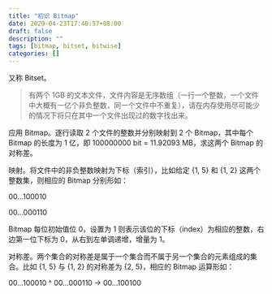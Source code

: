```yaml
---
title: "初识 Bitmap"
date: 2020-04-23T17:40:57+08:00
draft: false
description: ""
tags: [bitmap, bitset, bitwise]
categories: []
---
```


又称 Bitset。

<!--more-->

> 有两个 1GB 的文本文件，文件内容是无序数组（一行一个整数，一个文件中大概有一亿个非负整数，同一个文件中不重复），请在内存使用尽可能少的情况下将只在其中一个文件出现过的数字找出来。

应用 Bitmap。逐行读取 2 个文件的整数并分别映射到 2 个 Bitmap，其中每个 Bitmap 的长度为 1 亿，即 100000000 bit = 11.92093 MB，求这两个 Bitmap 的对称差。

映射。将文件中的非负整数映射为下标（索引），比如给定 {1, 5} 和 {1, 2} 这两个整数集，则相应的 Bitmap 分别形如：

00...100010

00...000110

Bitmap 每位初始值位 0，设置为 1 则表示该位的下标（index）为相应的整数，右边第一位下标为 0，从右到左单调递增，增量为 1。

对称差。两个集合的对称差是属于一个集合而不属于另一个集合的元素组成的集合。比如 {1, 5} 与 {1, 2} 的对称差为 {2, 5}，相应的 Bitmap 运算形如：

00...100010 ^ 00...000110 -> 00...100100
